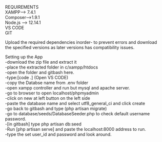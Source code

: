 REQUIREMENTS<br/>
XAMPP--> 7.4.1<br/>
Composer-->1.9.1<br/>
Node.js --> 12.14.1<br/>
VS CODE<br/>
GIT<br/>

Upload the required dependencies inorder- to prevent errors and download the specified versions as later versions has compatibility issues.<br/>

Setting up the App<br/>
-download the zip file and extract it<br/>
-place the extracted folder in c/xampp/htdocs<br/>
-open the folder and gitbash here.<br/>
-type:[code .] (Open VS CODE)<br/>
-copy the Databse name from .env folder<br/>
-open xampp controller and run but mysql and apache server.<br/>
-go to browser to open localhost/phpmyadmin<br/>
-click on new at left button on the left side<br/>
-paste the database name and select utf8_general_ci and click create<br/>
-go back to gitbash and type (php artisan migrate)<br/>
-go to database/seeds/DatabaseSeeder.php to check default username password.<br/>
-[in gitbash] type php artisan db:seed<br/>
-Run [php artisan serve] and paste the localhost:8000 address to run.<br/>
-type the set user_id and password and look around.<br/>

